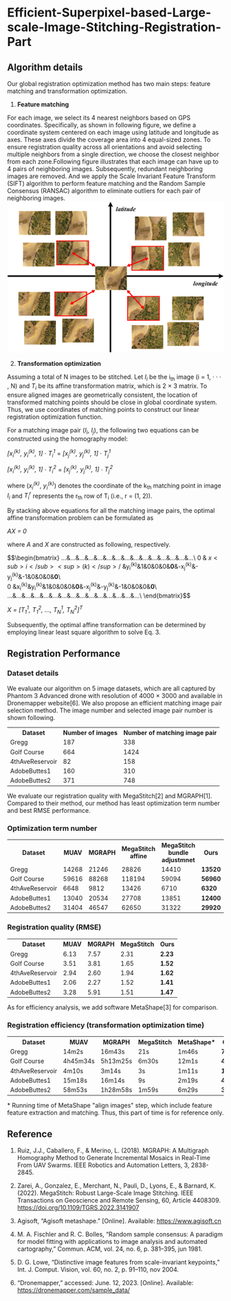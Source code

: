 # Efficient-Superpixel-based-Large-scale-Image-Stitching-Registration-Part
## Algorithm details
Our global registration optimization method has two main steps: feature matching and transformation optimization.

1) **Feature matching**


For each image, we select its 4 nearest neighbors based on GPS coordinates. Specifically, as shown in following figure, we define a coordinate system centered on each image using latitude and longitude as axes. These axes divide the coverage area into 4 equal-sized zones. To ensure registration quality across all orientations and avoid selecting multiple neighbors from a single direction, we choose the closest neighbor from each zone.Following figure illustrates that each image can have up to 4 pairs of neighboring images. Subsequently, redundant neighboring images are removed. And we apply the Scale Invariant Feature Transform (SIFT) algorithm to perform feature matching and the Random Sample Consensus (RANSAC) algorithm to eliminate outliers for each pair of neighboring images.
![image](4NN_select.png)

2) **Transformation optimization**

Assuming a total of N images to be stitched. Let *I<sub>i</sub>* be the i<sub>th</sub> image (i = 1, · · · , N) and *T<sub>i</sub>* be its affine transformation matrix, which is 2 × 3 matrix. To ensure aligned images are geometrically consistent, the location of transformed matching points should be close in global coordinate system. Thus, we use coordinates of matching points to construct our linear registration optimization function.

For a matching image pair (*I<sub>i</sub>*, *I<sub>j</sub>*), the following two equations can be constructed using the homography model:

*[x<sub>i</sub><sup>(k)</sup>, y<sub>i</sub><sup>(k)</sup>, 1]* $\cdot$ *T<sub>i</sub><sup>1</sup>* = *[x<sub>j</sub><sup>(k)</sup>, y<sub>j</sub><sup>(k)</sup>, 1]* $\cdot$ *T<sub>j</sub><sup>1</sup>*

*[x<sub>i</sub><sup>(k)</sup>, y<sub>i</sub><sup>(k)</sup>, 1]* $\cdot$ *T<sub>i</sub><sup>2</sup>* = *[x<sub>j</sub><sup>(k)</sup>, y<sub>j</sub><sup>(k)</sup>, 1]* $\cdot$ *T<sub>j</sub><sup>2</sup>*

where (*x<sub>i</sub><sup>(k)</sup>*, *y<sub>i</sub><sup>(k)</sup>*) denotes the coordinate of the k<sub>th</sub> matching point in image *I<sub>i</sub>* and *T<sub>i</sub><sup>r</sup>* represents the r<sub>th</sub> row of T<sub>i</sub> (i.e., r = (1, 2)).

By stacking above equations for all the matching image pairs, the optimal affine transformation problem can be formulated as

*AX = 0*

where *A* and *X* are constructed as following, respectively.

$$\begin{bmatrix}
...&...&...&...&...&...&...&...&...&...&...&...&...&...&...\\
0  & $x<sub>i</sub><sup>(k)</sup>/$ &y<sub>i</sub><sup>(k)</sup>&1&0&0&0&**0**&-x<sub>j</sub><sup>(k)</sup>&-y<sub>j</sub><sup>(k)</sup>&-1&0&0&0&**0**\\   
0  &x<sub>i</sub><sup>(k)</sup>&y<sub>i</sub><sup>(k)</sup>&1&0&0&0&**0**&-x<sub>j</sub><sup>(k)</sup>&-y<sub>j</sub><sup>(k)</sup>&-1&0&0&0&**0**\\  
...&...&...&...&...&...&...&...&...&...&...&...&...&...&...\\
\end{bmatrix}$$

*X = [T<sub>1</sub><sup>1</sup>, T<sub>1</sub><sup>2</sup>, ..., T<sub>N</sub><sup>1</sup>, T<sub>N</sub><sup>2</sup>]<sup>T</sup>*

Subsequently, the optimal affine transformation can be determined by employing linear least square algorithm to solve Eq. 3.

## Registration Performance
### Dataset details
We evaluate our algorithm on 5 image datasets, which are all captured by Phantom 3 Advanced drone with resolution of 4000 × 3000 and available in Dronemapper website[6]. We also propose an efficient matching image pair selection method. The image number and selected image pair number is shown following.

<table style="width:100%">
  <tr>
    <th>Dataset</th>
    <th>Number of images</th>
    <th>Number of matching image pair</th>
  </tr>
   </tr>
  <tr>
    <td>Gregg</td>
    <td>187</td>
    <td>338</td>
  </tr>
  <tr>
    <td>Golf Course</td>
    <td>664</td>
    <td>1424</td>
  </tr>
  <tr>
    <td>4thAveReservoir</td>
    <td>82</td>
    <td>158</td>
  </tr>
  <tr>
    <td>AdobeButtes1</td>
    <td>160</td>
    <td>310</td>
  </tr>
  <tr>
    <td>AdobeButtes2</td>
    <td>371</td>
    <td>748</td>
  </tr>
</table>

We evaluate our registration quality with MegaStitch[2] and MGRAPH[1]. Compared to their method, our method has least optimization term number and best RMSE performance.

### Optimization term number
<table style="width:100%">
  <tr>
    <th>Dataset</th>
    <th>MUAV</th>
    <th>MGRAPH</th>
    <th>MegaStitch affine</th>
    <th>MegaStitch bundle adjustmnet</th>
    <th>Ours</th>
  </tr>
   </tr>
  <tr>
    <td>Gregg</td>
    <td>14268</td>
    <td>21246</td>
    <td>28826</td>
    <td>14410</td>
    <td><b>13520</b></td>
  </tr>
  <tr>
    <td>Golf Course</td>
    <td>59616</td>
    <td>88268</td>
    <td>118194</td>
    <td>59094</td>
    <td><b>56960</b></td>
  </tr>
  <tr>
    <td>4thAveReservoir</td>
    <td>6648</td>
    <td>9812</td>
    <td>13426</td>
    <td>6710</td>
    <td><b>6320</b></td>
  </tr>
  <tr>
    <td>AdobeButtes1</td>
    <td>13040</td>
    <td>20534</td>
    <td>27708</td>
    <td>13851</td>
    <td><b>12400</b></td>
  </tr>
  <tr>
    <td>AdobeButtes2</td>
    <td>31404</td>
    <td>46547</td>
    <td>62650</td>
    <td>31322</td>
    <td><b>29920</b></td>
  </tr>
</table>

### Registration quality (RMSE) 
<table style="width:100%">
  <tr>
    <th>Dataset</th>
    <th>MUAV</th>
    <th>MGRAPH</th>
    <th>MegaStitch</th>
    <th>Ours</th>
  </tr>
   </tr>
  <tr>
    <td>Gregg</td>
    <td>6.13</td>
    <td>7.57</td>
    <td>2.31</td>
    <td><b>2.23</b></td>
  </tr>
  <tr>
    <td>Golf Course</td>
    <td>3.51</td>
    <td>3.81</td>
    <td>1.65</td>
    <td><b>1.52</b></td>
  </tr>
  <tr>
    <td>4thAveReservoir</td>
    <td>2.94</td>
    <td>2.60</td>
    <td>1.94</td>
    <td><b>1.62</b></td>
  </tr>
  <tr>
    <td>AdobeButtes1</td>
    <td>2.06</td>
    <td>2.27</td>
    <td>1.52</td>
    <td><b>1.41</b></td>
  </tr>
  <tr>
    <td>AdobeButtes2</td>
    <td>3.28</td>
    <td>5.91</td>
    <td>1.51</td>
    <td><b>1.47</b></td>
  </tr>
</table>

As for efficiency analysis, we add software MetaShape[3] for comparison.

### Registration efficiency (transformation optimization time) 
<table style="width:100%">
  <tr>
    <th>Dataset</th>
    <th>MUAV</th>
    <th>MGRAPH</th>
    <th>MegaStitch</th>
    <th>MetaShape*</th>
    <th>Ours</th>
  </tr>
   </tr>
  <tr>
    <td>Gregg</td>
    <td>14m2s</td>
    <td>16m43s</td>
    <td>21s</td>
    <td>1m46s</td>
    <td><b>7s</b></td>
  </tr>
  <tr>
    <td>Golf Course</td>
    <td>4h45m34s</td>
    <td>5h13m25s</td>
    <td>6m30s</td>
    <td>12m1s</td>
    <td><b>4m4s</b></td>
  </tr>
  <tr>
    <td>4thAveReservoir</td>
    <td>4m10s</td>
    <td>3m14s</td>
    <td>3s</td>
    <td>1m11s</td>
    <td><b>1s</b></td>
  </tr>
  <tr>
    <td>AdobeButtes1</td>
    <td>15m18s</td>
    <td>16m14s</td>
    <td>9s</td>
    <td>2m19s</td>
    <td><b>4s</b></td>
  </tr>
  <tr>
    <td>AdobeButtes2</td>
    <td>58m53s</td>
    <td>1h28m58s</td>
    <td>1m59s</td>
    <td>6m29s</td>
    <td><b>31s</b></td>
  </tr>
</table>
* Running time of MetaShape "align images" step, which include feature feature extraction and matching. Thus, this part of time is for reference only.


## Reference

1. Ruiz, J.J., Caballero, F., & Merino, L. (2018). MGRAPH: A Multigraph Homography Method to Generate Incremental Mosaics in Real-Time From UAV Swarms. IEEE Robotics and Automation Letters, 3, 2838-2845.

2. Zarei, A., Gonzalez, E., Merchant, N., Pauli, D., Lyons, E., & Barnard, K. (2022). MegaStitch: Robust Large-Scale Image Stitching. IEEE Transactions on Geoscience and Remote Sensing, 60, Article 4408309. https://doi.org/10.1109/TGRS.2022.3141907

3. Agisoft, “Agisoft metashape.” [Online]. Available: https://www.agisoft.cn

4. M. A. Fischler and R. C. Bolles, “Random sample consensus: A paradigm for model fitting with applications to image analysis and automated cartography,” Commun. ACM, vol. 24, no. 6, p. 381–395, jun 1981.

5. D. G. Lowe, “Distinctive image features from scale-invariant keypoints,” Int. J. Comput. Vision, vol. 60, no. 2, p. 91–110, nov 2004.

6. “Dronemapper,” accessed: June. 12, 2023. [Online]. Available: https://dronemapper.com/sample_data/

